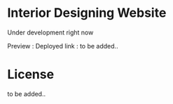 # Interior Designing Website

Under development right now

Preview :
Deployed link : to be added..

# License 
to be added..
